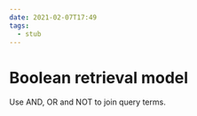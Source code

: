 ```yaml
---
date: 2021-02-07T17:49
tags: 
  - stub
---
```


# Boolean retrieval model

Use AND, OR and NOT to join query terms.
